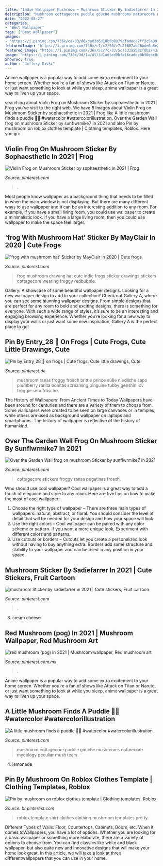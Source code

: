 ```yaml
---
title: "Indie Wallpaper Mushroom ~ Mushroom Sticker By Sadiefarrer In 2021"
description: "Mushroom cottagecore puddle gouche mushrooms naturecore mycology peculiar mush tears"
date: "2022-05-27"
categories:
- "Best Wallpaper"
tags: ["Best Wallpaper"]
images:
- "https://i.pinimg.com/736x/ca/03/d6/ca03d6d10b6b0979cfadeca7ff2c5a99.jpg"
featuredImage: "https://i.pinimg.com/736x/e7/c2/36/e7c23607ac46bde0a6e263395222a940.jpg"
featured_image: "https://i.pinimg.com/736x/5c/7c/33/5c7c33a558cf0b2743a529ff36a9ea30.jpg"
image: "https://i.pinimg.com/736x/3d/1a/d5/3d1ad5ed0bfa16caddc8b90ebc04dbd0.jpg"
ShowToc: true
author: "Jeffery Dicki"
---
```



Anime wallpaper is a popular way to add some extra excitement to your home screen. Whether you’re a fan of shows like Attack on Titan or Naruto, or just want something to look at while you sleep, anime wallpaper is a great way to liven up your space.

	

		
searching about Violin Frog on Mushroom Sticker by sophaesthetic in 2021 | Frog you've visit to the right web. We have 8 Images about Violin Frog on Mushroom Sticker by sophaesthetic in 2021 | Frog like A little mushroom finds a puddle 🍄💧 #watercolor #watercolorillustration, Over the Garden Wall frog on mushroom Sticker by sunflwrmike7 in 2021 and also Pin by mushroom on roblox clothes template | Clothing templates, Roblox. Here you go:
		
    
## Violin Frog On Mushroom Sticker By Sophaesthetic In 2021 | Frog

<img loading=lazy src="https://i.pinimg.com/736x/9e/a2/c3/9ea2c30c933ab6ccfd16a2943de399bf.jpg" onerror="this.onerror=null;this.src='https://tse2.mm.bing.net/th?id=OIP.WHequ9ox-djsmXz14EEO7AHaHa&amp;pid=15.1';" alt="Violin Frog on Mushroom Sticker by sophaesthetic in 2021 | Frog">

_Source: pinterest.com_

>. 

	

Most people know wallpaper as a background thing that needs to be filled in when the main window is not displaying. But there are many different ways to use wallpaper and it can be an interesting addition to any room. For example, if you have a small living room, you could use wallpaper to create a minimalistic look. If you have a large living room, then you could use wallpaper to make the space feel larger.

    
## &#039;frog With Mushroom Hat&#039; Sticker By MayClair In 2020 | Cute Frogs

<img loading=lazy src="https://i.pinimg.com/736x/5c/7c/33/5c7c33a558cf0b2743a529ff36a9ea30.jpg" onerror="this.onerror=null;this.src='https://tse1.mm.bing.net/th?id=OIP.ZpystVqF87h4I-4ttNUOqgHaHa&amp;pid=15.1';" alt="&#039;frog with mushroom hat&#039; Sticker by MayClair in 2020 | Cute frogs">

_Source: pinterest.com_

>frog mushroom drawing hat cute indie frogs sticker drawings stickers cottagecore wearing froggy redbubble. 

	

Gallery: A showcase of some beautiful wallpaper designs.
Looking for a new wallpaper design to add to your collection? Check out Gallery A, where you can see some stunning wallpaper designs. From simple designs that are perfect for any room to bold and exciting designs, there is something for everyone. With such a wide range of styles, it’s sure to be an interesting and engaging browsing experience. Whether you’re looking for a new way to display your walls or just want some new inspiration, Gallery A is the perfect place to go!





	
	
    
## Pin By Entry_28 🦷 On Frogs | Cute Frogs, Cute Little Drawings, Cute

<img loading=lazy src="https://i.pinimg.com/736x/ca/03/d6/ca03d6d10b6b0979cfadeca7ff2c5a99.jpg" onerror="this.onerror=null;this.src='https://tse1.mm.bing.net/th?id=OIP.pyFonoIeYlCHYUOTnmt1dAHaHa&amp;pid=15.1';" alt="Pin by Entry_28 🦷 on frogs | Cute frogs, Cute little drawings, Cute">

_Source: pinterest.de_

>mushroom ranas froggy frosch brittle prince süße niedliche sapo plumberry ranita bonitas screaming pinguine tubby genshin iov froggie seta frösche. 

	

The History of Wallpapers: From Ancient Times to Today
Wallpapers have been around for centuries and there are a variety of them to choose from. Some wallpapers were created to be seen on large canvases or in temples, while others are used as background wallpaper on laptops and smartphones. The history of wallpaper is reflective of the history of humankind.

    
## Over The Garden Wall Frog On Mushroom Sticker By Sunflwrmike7 In 2021

<img loading=lazy src="https://i.pinimg.com/736x/e7/c2/36/e7c23607ac46bde0a6e263395222a940.jpg" onerror="this.onerror=null;this.src='https://tse1.mm.bing.net/th?id=OIP.7mg-cksqFGpaWG-D_PDZzQHaHa&amp;pid=15.1';" alt="Over the Garden Wall frog on mushroom Sticker by sunflwrmike7 in 2021">

_Source: pinterest.com_

>cottagecore stickers froggy ranas pegatinas frosch. 

	

Who should use cool wallpaper?
Cool wallpaper is a great way to add a touch of elegance and style to any room. Here are five tips on how to make the most of cool wallpaper: 
1) Choose the right type of wallpaper – There are three main types of wallpapers: natural, abstract, or floral. You should consider the level of detail that will be needed for your design and how your space will look. 
2) Use the right colors – Cool wallpaper can be paired with any color scheme or pattern. If you want a more unique look, Experiment with different colors and patterns. 
3) Use cutouts or borders – Cutouts let you create a personalized look without having to buy anything extra. Borders add some structure and stability to your wallpaper and can be used in any position in your space.

    
## Mushroom Sticker By Sadiefarrer In 2021 | Cute Stickers, Fruit Cartoon

<img loading=lazy src="https://i.pinimg.com/originals/d2/9d/74/d29d74e97bab24bdb6bf02120fea9d6f.jpg" onerror="this.onerror=null;this.src='https://tse1.mm.bing.net/th?id=OIP.AdYTSVMqSOqXzTnFTjlpcAHaHa&amp;pid=15.1';" alt="mushroom Sticker by sadiefarrer in 2021 | Cute stickers, Fruit cartoon">

_Source: pinterest.com_

>. 

	

3. cream cheese 

    
## Red Mushroom (pog) In 2021 | Mushroom Wallpaper, Red Mushroom Art

<img loading=lazy src="https://i.pinimg.com/originals/83/88/40/838840c046c28752c8b00644e3dc9a59.jpg" onerror="this.onerror=null;this.src='https://tse4.mm.bing.net/th?id=OIP.6dJQAXso6erS3gt9V8DQtQHaN8&amp;pid=15.1';" alt="red mushroom (pog) in 2021 | Mushroom wallpaper, Red mushroom art">

_Source: pinterest.com.mx_

>. 

	

Anime wallpaper is a popular way to add some extra excitement to your home screen. Whether you’re a fan of shows like Attack on Titan or Naruto, or just want something to look at while you sleep, anime wallpaper is a great way to liven up your space.

    
## A Little Mushroom Finds A Puddle 🍄💧 #watercolor #watercolorillustration

<img loading=lazy src="https://i.pinimg.com/736x/6d/c4/44/6dc444104ce495ad655a25ac7657a685.jpg" onerror="this.onerror=null;this.src='https://tse4.mm.bing.net/th?id=OIP.I8p-nMjCWYqfNCapdcU99QHaHa&amp;pid=15.1';" alt="A little mushroom finds a puddle 🍄💧 #watercolor #watercolorillustration">

_Source: pinterest.com_

>mushroom cottagecore puddle gouche mushrooms naturecore mycology peculiar mush tears. 

	

4. lemonade 

    
## Pin By Mushroom On Roblox Clothes Template | Clothing Templates, Roblox

<img loading=lazy src="https://i.pinimg.com/736x/3d/1a/d5/3d1ad5ed0bfa16caddc8b90ebc04dbd0.jpg" onerror="this.onerror=null;this.src='https://tse3.mm.bing.net/th?id=OIP.NitE7uWTtWbTCfEutCEFugHaHB&amp;pid=15.1';" alt="Pin by mushroom on roblox clothes template | Clothing templates, Roblox">

_Source: br.pinterest.com_

>roblox template shirt clothes clothing mushroom templates pretty. 

	

Different Types of Walls: Floor, Countertops, Cabinets, Doors, etc.
When it comes toWallpapers, you have a lot of options. Whether you are looking for a basic wallpaper or something more elaborate, there are a variety of options to choose from. You can find classics like white and black wallpaper, but also quite new and innovative designs that will make your home look great. In this article, we will take a look at three differentwallpapers that you can use in your home.

